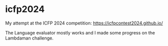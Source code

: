 # icfp2024

My attempt at the ICFP 2024 competition: https://icfpcontest2024.github.io/

The Language evaluator mostly works and I made some progress on the Lambdaman challenge.
